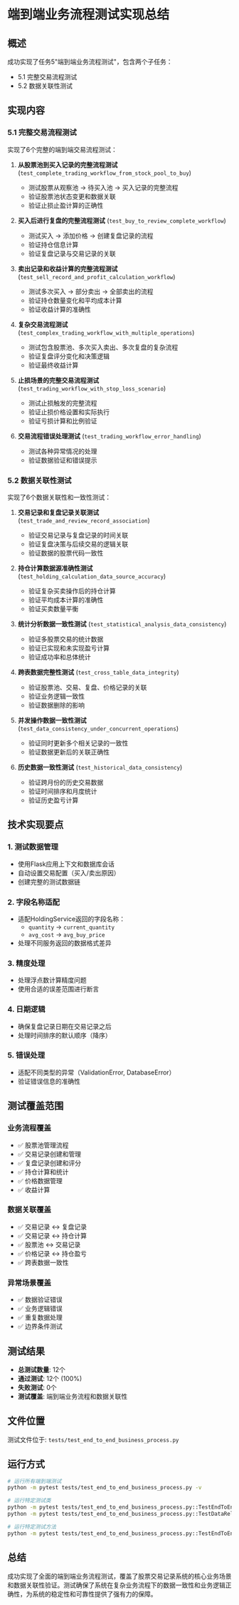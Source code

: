 # 端到端业务流程测试实现总结

## 概述

成功实现了任务5"端到端业务流程测试"，包含两个子任务：
- 5.1 完整交易流程测试
- 5.2 数据关联性测试

## 实现内容

### 5.1 完整交易流程测试

实现了6个完整的端到端交易流程测试：

1. **从股票池到买入记录的完整流程测试** (`test_complete_trading_workflow_from_stock_pool_to_buy`)
   - 测试股票从观察池 → 待买入池 → 买入记录的完整流程
   - 验证股票池状态变更和数据关联
   - 验证止损止盈计算的正确性

2. **买入后进行复盘的完整流程测试** (`test_buy_to_review_complete_workflow`)
   - 测试买入 → 添加价格 → 创建复盘记录的流程
   - 验证持仓信息计算
   - 验证复盘记录与交易记录的关联

3. **卖出记录和收益计算的完整流程测试** (`test_sell_record_and_profit_calculation_workflow`)
   - 测试多次买入 → 部分卖出 → 全部卖出的流程
   - 验证持仓数量变化和平均成本计算
   - 验证收益计算的准确性

4. **复杂交易流程测试** (`test_complex_trading_workflow_with_multiple_operations`)
   - 测试包含股票池、多次买入卖出、多次复盘的复杂流程
   - 验证复盘评分变化和决策逻辑
   - 验证最终收益计算

5. **止损场景的完整交易流程测试** (`test_trading_workflow_with_stop_loss_scenario`)
   - 测试止损触发的完整流程
   - 验证止损价格设置和实际执行
   - 验证亏损计算和比例验证

6. **交易流程错误处理测试** (`test_trading_workflow_error_handling`)
   - 测试各种异常情况的处理
   - 验证数据验证和错误提示

### 5.2 数据关联性测试

实现了6个数据关联性和一致性测试：

1. **交易记录和复盘记录关联测试** (`test_trade_and_review_record_association`)
   - 验证交易记录与复盘记录的时间关联
   - 验证复盘决策与后续交易的逻辑关联
   - 验证数据的股票代码一致性

2. **持仓计算数据源准确性测试** (`test_holding_calculation_data_source_accuracy`)
   - 验证复杂买卖操作后的持仓计算
   - 验证平均成本计算的准确性
   - 验证买卖数量平衡

3. **统计分析数据一致性测试** (`test_statistical_analysis_data_consistency`)
   - 验证多股票交易的统计数据
   - 验证已实现和未实现盈亏计算
   - 验证成功率和总体统计

4. **跨表数据完整性测试** (`test_cross_table_data_integrity`)
   - 验证股票池、交易、复盘、价格记录的关联
   - 验证业务逻辑一致性
   - 验证数据删除的影响

5. **并发操作数据一致性测试** (`test_data_consistency_under_concurrent_operations`)
   - 验证同时更新多个相关记录的一致性
   - 验证数据更新后的关联正确性

6. **历史数据一致性测试** (`test_historical_data_consistency`)
   - 验证跨月份的历史交易数据
   - 验证时间排序和月度统计
   - 验证历史盈亏计算

## 技术实现要点

### 1. 测试数据管理
- 使用Flask应用上下文和数据库会话
- 自动设置交易配置（买入/卖出原因）
- 创建完整的测试数据链

### 2. 字段名称适配
- 适配HoldingService返回的字段名称：
  - `quantity` → `current_quantity`
  - `avg_cost` → `avg_buy_price`
- 处理不同服务返回的数据格式差异

### 3. 精度处理
- 处理浮点数计算精度问题
- 使用合适的误差范围进行断言

### 4. 日期逻辑
- 确保复盘记录日期在交易记录之后
- 处理时间排序的默认顺序（降序）

### 5. 错误处理
- 适配不同类型的异常（ValidationError, DatabaseError）
- 验证错误信息的准确性

## 测试覆盖范围

### 业务流程覆盖
- ✅ 股票池管理流程
- ✅ 交易记录创建和管理
- ✅ 复盘记录创建和评分
- ✅ 持仓计算和统计
- ✅ 价格数据管理
- ✅ 收益计算

### 数据关联覆盖
- ✅ 交易记录 ↔ 复盘记录
- ✅ 交易记录 ↔ 持仓计算
- ✅ 股票池 ↔ 交易记录
- ✅ 价格记录 ↔ 持仓盈亏
- ✅ 跨表数据一致性

### 异常场景覆盖
- ✅ 数据验证错误
- ✅ 业务逻辑错误
- ✅ 重复数据处理
- ✅ 边界条件测试

## 测试结果

- **总测试数量**: 12个
- **通过测试**: 12个 (100%)
- **失败测试**: 0个
- **测试覆盖**: 端到端业务流程和数据关联性

## 文件位置

测试文件位于: `tests/test_end_to_end_business_process.py`

## 运行方式

```bash
# 运行所有端到端测试
python -m pytest tests/test_end_to_end_business_process.py -v

# 运行特定测试类
python -m pytest tests/test_end_to_end_business_process.py::TestEndToEndBusinessProcess -v
python -m pytest tests/test_end_to_end_business_process.py::TestDataRelationshipIntegrity -v

# 运行特定测试方法
python -m pytest tests/test_end_to_end_business_process.py::TestEndToEndBusinessProcess::test_complete_trading_workflow_from_stock_pool_to_buy -v
```

## 总结

成功实现了全面的端到端业务流程测试，覆盖了股票交易记录系统的核心业务场景和数据关联性验证。测试确保了系统在复杂业务流程下的数据一致性和业务逻辑正确性，为系统的稳定性和可靠性提供了强有力的保障。